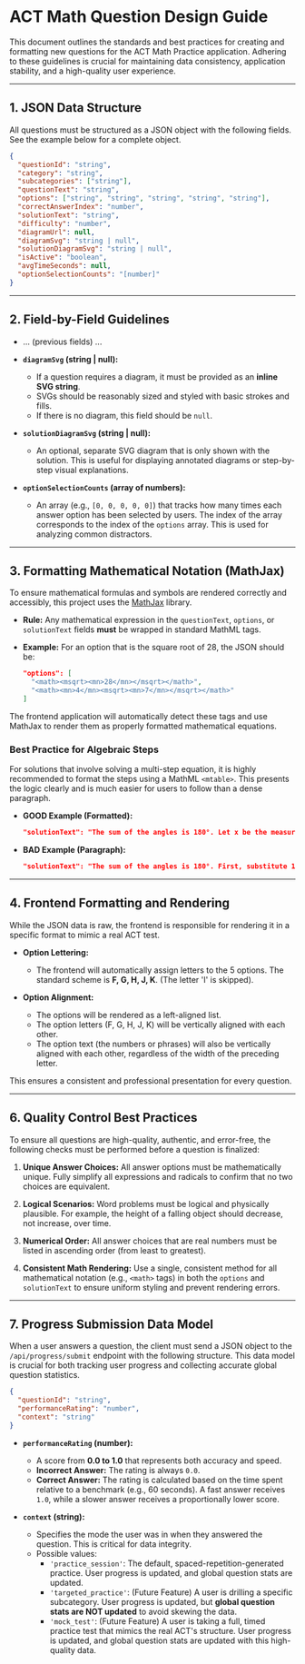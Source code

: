 # ACT Math Question Design Guide

This document outlines the standards and best practices for creating and formatting new questions for the ACT Math Practice application. Adhering to these guidelines is crucial for maintaining data consistency, application stability, and a high-quality user experience.

---

## 1. JSON Data Structure

All questions must be structured as a JSON object with the following fields. See the example below for a complete object.

```json
{
  "questionId": "string",
  "category": "string",
  "subcategories": ["string"],
  "questionText": "string",
  "options": ["string", "string", "string", "string", "string"],
  "correctAnswerIndex": "number",
  "solutionText": "string",
  "difficulty": "number",
  "diagramUrl": null,
  "diagramSvg": "string | null",
  "solutionDiagramSvg": "string | null",
  "isActive": "boolean",
  "avgTimeSeconds": null,
  "optionSelectionCounts": "[number]"
}
```

---

## 2. Field-by-Field Guidelines

-   ... (previous fields) ...

-   **`diagramSvg` (string | null):**
    -   If a question requires a diagram, it must be provided as an **inline SVG string**.
    -   SVGs should be reasonably sized and styled with basic strokes and fills.
    -   If there is no diagram, this field should be `null`.

-   **`solutionDiagramSvg` (string | null):**
    -   An optional, separate SVG diagram that is only shown with the solution. This is useful for displaying annotated diagrams or step-by-step visual explanations.

-   **`optionSelectionCounts` (array of numbers):**
    -   An array (e.g., `[0, 0, 0, 0, 0]`) that tracks how many times each answer option has been selected by users. The index of the array corresponds to the index of the `options` array. This is used for analyzing common distractors.

---

## 3. Formatting Mathematical Notation (MathJax)

To ensure mathematical formulas and symbols are rendered correctly and accessibly, this project uses the [MathJax](https://www.mathjax.org/) library.

-   **Rule:** Any mathematical expression in the `questionText`, `options`, or `solutionText` fields **must** be wrapped in standard MathML tags.

-   **Example:** For an option that is the square root of 28, the JSON should be:
    ```json
    "options": [
      "<math><msqrt><mn>28</mn></msqrt></math>",
      "<math><mn>4</mn><msqrt><mn>7</mn></msqrt></math>"
    ]
    ```

The frontend application will automatically detect these tags and use MathJax to render them as properly formatted mathematical equations.

### Best Practice for Algebraic Steps

For solutions that involve solving a multi-step equation, it is highly recommended to format the steps using a MathML `<mtable>`. This presents the logic clearly and is much easier for users to follow than a dense paragraph.

-   **GOOD Example (Formatted):**
    ```json
    "solutionText": "The sum of the angles is 180°. Let x be the measure of ∠A.<br/><math display='block'><mtable>...</mtable></math>"
    ```

-   **BAD Example (Paragraph):**
    ```json
    "solutionText": "The sum of the angles is 180°. First, substitute 128.4 for Y, which gives you 2X + 128.4 = 180. Then, subtract 128.4 from both sides..."
    ```
---

## 4. Frontend Formatting and Rendering

While the JSON data is raw, the frontend is responsible for rendering it in a specific format to mimic a real ACT test.

-   **Option Lettering:**
    -   The frontend will automatically assign letters to the 5 options. The standard scheme is **F, G, H, J, K**. (The letter 'I' is skipped).

-   **Option Alignment:**
    -   The options will be rendered as a left-aligned list.
    -   The option letters (F, G, H, J, K) will be vertically aligned with each other.
    -   The option text (the numbers or phrases) will also be vertically aligned with each other, regardless of the width of the preceding letter.

This ensures a consistent and professional presentation for every question.

---



## 6. Quality Control Best Practices



To ensure all questions are high-quality, authentic, and error-free, the following checks must be performed before a question is finalized:



1.  **Unique Answer Choices:** All answer options must be mathematically unique. Fully simplify all expressions and radicals to confirm that no two choices are equivalent.

2.  **Logical Scenarios:** Word problems must be logical and physically plausible. For example, the height of a falling object should decrease, not increase, over time.

3.  **Numerical Order:** All answer choices that are real numbers must be listed in ascending order (from least to greatest).

4.  **Consistent Math Rendering:** Use a single, consistent method for all mathematical notation (e.g., `<math>` tags) in both the `options` and `solutionText` to ensure uniform styling and prevent rendering errors.



---



## 7. Progress Submission Data Model

When a user answers a question, the client must send a JSON object to the `/api/progress/submit` endpoint with the following structure. This data model is crucial for both tracking user progress and collecting accurate global question statistics.

```json
{
  "questionId": "string",
  "performanceRating": "number",
  "context": "string"
}
```

-   **`performanceRating` (number):**
    -   A score from **0.0 to 1.0** that represents both accuracy and speed.
    -   **Incorrect Answer:** The rating is always `0.0`.
    -   **Correct Answer:** The rating is calculated based on the time spent relative to a benchmark (e.g., 60 seconds). A fast answer receives `1.0`, while a slower answer receives a proportionally lower score.

-   **`context` (string):**
    -   Specifies the mode the user was in when they answered the question. This is critical for data integrity.
    -   Possible values:
        -   `'practice_session'`: The default, spaced-repetition-generated practice. User progress is updated, and global question stats are updated.
        -   `'targeted_practice'`: (Future Feature) A user is drilling a specific subcategory. User progress is updated, but **global question stats are NOT updated** to avoid skewing the data.
        -   `'mock_test'`: (Future Feature) A user is taking a full, timed practice test that mimics the real ACT's structure. User progress is updated, and global question stats are updated with this high-quality data.
